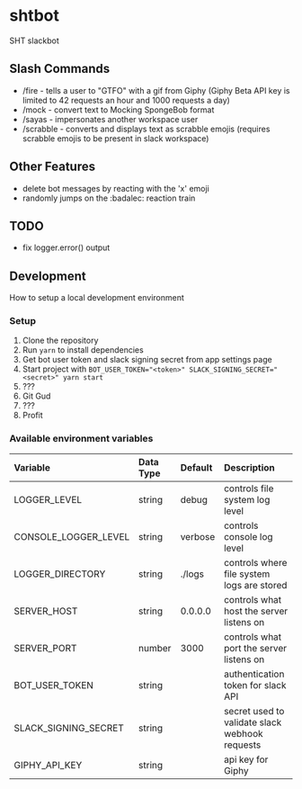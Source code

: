 # shtbot
SHT slackbot

## Slash Commands
* /fire - tells a user to "GTFO" with a gif from Giphy (Giphy Beta API key is limited to 42 requests an hour and 1000 requests a day)
* /mock - convert text to Mocking SpongeBob format
* /sayas - impersonates another workspace user
* /scrabble - converts and displays text as scrabble emojis (requires scrabble emojis to be present in slack workspace)

## Other Features
* delete bot messages by reacting with the 'x' emoji
* randomly jumps on the :badalec: reaction train

## TODO
* fix logger.error() output

## Development 
How to setup a local development environment

### Setup
1. Clone the repository
2. Run `yarn` to install dependencies
3. Get bot user token and slack signing secret from app settings page
4. Start project with `BOT_USER_TOKEN="<token>" SLACK_SIGNING_SECRET="<secret>" yarn start`
5. ???
6. Git Gud
7. ???
8. Profit

### Available environment variables
| Variable | Data Type | Default | Description |
|:---------|:----------|:--------|:------------|
| LOGGER_LEVEL | string | debug | controls file system log level |
| CONSOLE_LOGGER_LEVEL | string | verbose | controls console log level |
| LOGGER_DIRECTORY | string | ./logs | controls where file system logs are stored |
| SERVER_HOST | string | 0.0.0.0 | controls what host the server listens on |
| SERVER_PORT | number | 3000 | controls what port the server listens on |
| BOT_USER_TOKEN | string | | authentication token for slack API |
| SLACK_SIGNING_SECRET | string | | secret used to validate slack webhook requests | 
| GIPHY_API_KEY | string | | api key for Giphy |